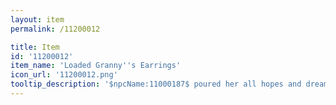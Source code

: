 ```yaml
---
layout: item
permalink: /11200012

title: Item
id: '11200012'
item_name: 'Loaded Granny''s Earrings'
icon_url: '11200012.png'
tooltip_description: '$npcName:11000187$ poured her all hopes and dreams into these earrings.'
---
```

